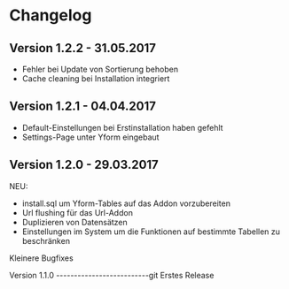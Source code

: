 Changelog
=========

Version 1.2.2 - 31.05.2017
--------------------------
- Fehler bei Update von Sortierung behoben
- Cache cleaning bei Installation integriert

Version 1.2.1 - 04.04.2017
--------------------------
- Default-Einstellungen bei Erstinstallation haben gefehlt
- Settings-Page unter Yform eingebaut

Version 1.2.0 - 29.03.2017
--------------------------
NEU:
- install.sql um Yform-Tables auf das Addon vorzubereiten
- Url flushing für das Url-Addon
- Duplizieren von Datensätzen
- Einstellungen im System um die Funktionen auf bestimmte Tabellen zu beschränken

Kleinere Bugfixes


Version 1.1.0
--------------------------git
Erstes Release
